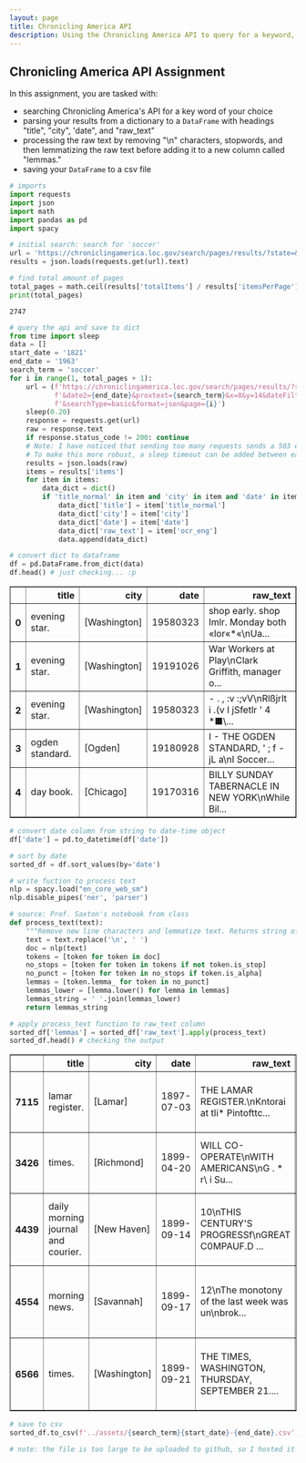 ```yaml
---
layout: page
title: Chronicling America API
description: Using the Chronicling America API to query for a keyword, parse the result, and save it to a csv file
---
```


## Chronicling America API Assignment
In this assignment, you are tasked with:
* searching Chronicling America's API for a key word of your choice
* parsing your results from a dictionary to a `DataFrame` with headings "title", "city", 'date", and "raw_text"
* processing the raw text by removing "\n" characters, stopwords, and then lemmatizing the raw text before adding it to a new column called "lemmas."
* saving your `DataFrame` to a csv file


```python
# imports
import requests
import json
import math
import pandas as pd
import spacy
```


```python
# initial search: search for 'soccer'
url = 'https://chroniclingamerica.loc.gov/search/pages/results/?state=&date1=1821&date2=1963&proxtext=soccer&x=8&y=14&dateFilterType=yearRange&rows=20&searchType=basic&format=json'
results = json.loads(requests.get(url).text)
```


```python
# find total amount of pages
total_pages = math.ceil(results['totalItems'] / results['itemsPerPage'])
print(total_pages)
```

    2747



```python
# query the api and save to dict 
from time import sleep
data = []
start_date = '1821'
end_date = '1963'
search_term = 'soccer'
for i in range(1, total_pages + 1):
    url = (f'https://chroniclingamerica.loc.gov/search/pages/results/?state=&date1={start_date}'
           f'&date2={end_date}&proxtext={search_term}&x=8&y=14&dateFilterType=yearRange&rows=20'
           f'&searchType=basic&format=json&page={i}')
    sleep(0.20)
    response = requests.get(url)
    raw = response.text
    if response.status_code != 200: continue
    # Note: I have noticed that sending too many requests sends a 503 error, so for the sake of this assignment I skip over responses that result in errors
    # To make this more robust, a sleep timeout can be added between each request to prevent our queries from getting rate-limited (like sleep(0.20) above)
    results = json.loads(raw)
    items = results['items']
    for item in items:
        data_dict = dict()
        if 'title_normal' in item and 'city' in item and 'date' in item and 'ocr_eng' in item:
            data_dict['title'] = item['title_normal']
            data_dict['city'] = item['city']
            data_dict['date'] = item['date']
            data_dict['raw_text'] = item['ocr_eng']
            data.append(data_dict)
```


```python
# convert dict to dataframe
df = pd.DataFrame.from_dict(data)
df.head() # just checking... :p
```




<div>
<style scoped>
    .dataframe tbody tr th:only-of-type {
        vertical-align: middle;
    }

    .dataframe tbody tr th {
        vertical-align: top;
    }

    .dataframe thead th {
        text-align: right;
    }
</style>
<table border="1" class="dataframe">
  <thead>
    <tr style="text-align: right;">
      <th></th>
      <th>title</th>
      <th>city</th>
      <th>date</th>
      <th>raw_text</th>
    </tr>
  </thead>
  <tbody>
    <tr>
      <th>0</th>
      <td>evening star.</td>
      <td>[Washington]</td>
      <td>19580323</td>
      <td>shop early. shop Imlr. Monday both «lor«*«\nUa...</td>
    </tr>
    <tr>
      <th>1</th>
      <td>evening star.</td>
      <td>[Washington]</td>
      <td>19191026</td>
      <td>War Workers at Play\nClark Griffith, manager o...</td>
    </tr>
    <tr>
      <th>2</th>
      <td>evening star.</td>
      <td>[Washington]</td>
      <td>19580323</td>
      <td>- . , :v :;vV\nRlßjrlt i .(v I jSfetlr ' 4 *■\...</td>
    </tr>
    <tr>
      <th>3</th>
      <td>ogden standard.</td>
      <td>[Ogden]</td>
      <td>19180928</td>
      <td>I - THE OGDEN STANDARD, ' ; f - jL a\nI Soccer...</td>
    </tr>
    <tr>
      <th>4</th>
      <td>day book.</td>
      <td>[Chicago]</td>
      <td>19170316</td>
      <td>BILLY SUNDAY TABERNACLE IN NEW YORK\nWhile Bil...</td>
    </tr>
  </tbody>
</table>
</div>




```python
# convert date column from string to date-time object
df['date'] = pd.to_datetime(df['date'])
```


```python
# sort by date
sorted_df = df.sort_values(by='date')
```


```python
# write fuction to process text
nlp = spacy.load("en_core_web_sm")
nlp.disable_pipes('ner', 'parser')

# source: Prof. Saxton's notebook from class
def process_text(text):
    """Remove new line characters and lemmatize text. Returns string of lemmas"""
    text = text.replace('\n', ' ')
    doc = nlp(text)
    tokens = [token for token in doc]
    no_stops = [token for token in tokens if not token.is_stop]
    no_punct = [token for token in no_stops if token.is_alpha]
    lemmas = [token.lemma_ for token in no_punct]
    lemmas_lower = [lemma.lower() for lemma in lemmas]
    lemmas_string = ' '.join(lemmas_lower)
    return lemmas_string

```


```python
# apply process_text function to raw_text column
sorted_df['lemmas'] = sorted_df['raw_text'].apply(process_text)
sorted_df.head() # checking the output
```




<div>
<style scoped>
    .dataframe tbody tr th:only-of-type {
        vertical-align: middle;
    }

    .dataframe tbody tr th {
        vertical-align: top;
    }

    .dataframe thead th {
        text-align: right;
    }
</style>
<table border="1" class="dataframe">
  <thead>
    <tr style="text-align: right;">
      <th></th>
      <th>title</th>
      <th>city</th>
      <th>date</th>
      <th>raw_text</th>
      <th>lemmas</th>
    </tr>
  </thead>
  <tbody>
    <tr>
      <th>7115</th>
      <td>lamar register.</td>
      <td>[Lamar]</td>
      <td>1897-07-03</td>
      <td>THE LAMAR REGISTER.\nKntorai at tli* Pintofttc...</td>
      <td>lamar register kntorai tli pintofttc lamar col...</td>
    </tr>
    <tr>
      <th>3426</th>
      <td>times.</td>
      <td>[Richmond]</td>
      <td>1899-04-20</td>
      <td>WILL CO-OPERATE\nWITH AMERICANS\nG . * r\ i Su...</td>
      <td>co operate american g support amer s agitation...</td>
    </tr>
    <tr>
      <th>4439</th>
      <td>daily morning journal and courier.</td>
      <td>[New Haven]</td>
      <td>1899-09-14</td>
      <td>10\nTHIS CENTURY'S PROGRESSf\nGREAT C0MPAUF.D ...</td>
      <td>century progressf great vlletiovs timk preside...</td>
    </tr>
    <tr>
      <th>4554</th>
      <td>morning news.</td>
      <td>[Savannah]</td>
      <td>1899-09-17</td>
      <td>12\nThe monotony of the last week was un\nbrok...</td>
      <td>monotony week un break excitement kind hard re...</td>
    </tr>
    <tr>
      <th>6566</th>
      <td>times.</td>
      <td>[Washington]</td>
      <td>1899-09-21</td>
      <td>THE TIMES, WASHINGTON, THURSDAY, SEPTEMBER 21....</td>
      <td>times washington thursday september lansburgh ...</td>
    </tr>
  </tbody>
</table>
</div>




```python
# save to csv
sorted_df.to_csv(f'../assets/{search_term}{start_date}-{end_date}.csv', index=False)

# note: the file is too large to be uploaded to github, so I hosted it myself. It can be found at:

```
